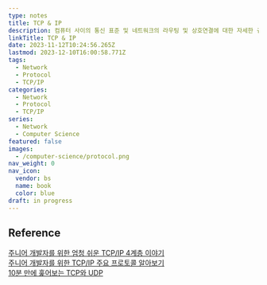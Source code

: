 ```yaml
---
type: notes
title: TCP & IP
description: 컴퓨터 사이의 통신 표준 및 네트워크의 라우팅 및 상호연결에 대한 자세한 규칙을 지정하는 프로토콜 스위트
linkTitle: TCP & IP
date: 2023-11-12T10:24:56.265Z
lastmod: 2023-12-10T16:00:58.771Z
tags:
  - Network
  - Protocol
  - TCP/IP
categories:
  - Network
  - Protocol
  - TCP/IP
series:
  - Network
  - Computer Science
featured: false
images:
  - /computer-science/protocol.png
nav_weight: 0
nav_icon:
  vendor: bs
  name: book
  color: blue
draft: in progress
---
```


## Reference

[주니어 개발자를 위한 엄청 쉬운 TCP/IP 4계층 이야기](https://yozm.wishket.com/magazine/detail/1956/)  
[주니어 개발자를 위한 TCP/IP 주요 프로토콜 알아보기](https://yozm.wishket.com/magazine/detail/2005/)  
[10분 만에 훑어보는 TCP와 UDP](https://wormwlrm.github.io/2021/09/23/Overview-of-TCP-and-UDP.html)
